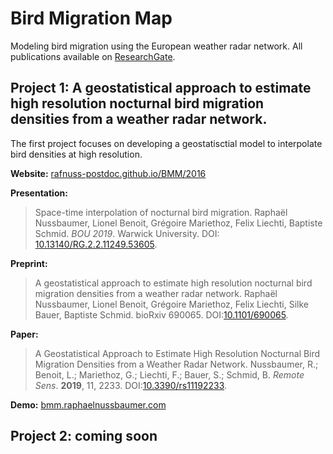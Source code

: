 # Bird Migration Map

Modeling bird migration using the European weather radar network. All publications available on [ResearchGate](https://www.researchgate.net/project/Bird-Migration-Modelling-BMM).

## Project 1: A geostatistical approach to estimate high resolution nocturnal bird migration densities from a weather radar network.
The first project focuses on developing a geostatisctial model to interpolate bird densities at high resolution.

**Website:**
[rafnuss-postdoc.github.io/BMM/2016](https://rafnuss-postdoc.github.io/BMM/2016)

**Presentation:**
> Space-time interpolation of nocturnal bird migration. Raphaël Nussbaumer, Lionel Benoit, Grégoire Mariethoz, Felix Liechti, Baptiste  Schmid. *BOU 2019*. Warwick University. DOI: [10.13140/RG.2.2.11249.53605](https://doi.org/10.13140/RG.2.2.11249.53605).

**Preprint:**
> A geostatistical approach to estimate high resolution nocturnal bird migration densities from a weather radar network. Raphaël Nussbaumer, Lionel Benoit, Grégoire Mariethoz, Felix Liechti, Silke Bauer, Baptiste Schmid. bioRxiv 690065. DOI:[10.1101/690065](https://doi.org/10.1101/690065).

**Paper:**
> A Geostatistical Approach to Estimate High Resolution Nocturnal Bird Migration Densities from a Weather Radar Network. Nussbaumer, R.; Benoit, L.; Mariethoz, G.; Liechti, F.; Bauer, S.; Schmid, B. *Remote Sens*. **2019**, 11, 2233. DOI:[10.3390/rs11192233](https://doi.org/10.3390/rs11192233).
  
**Demo:**
[bmm.raphaelnussbaumer.com](https://bmm.raphaelnussbaumer.com/)



## Project 2: coming soon

